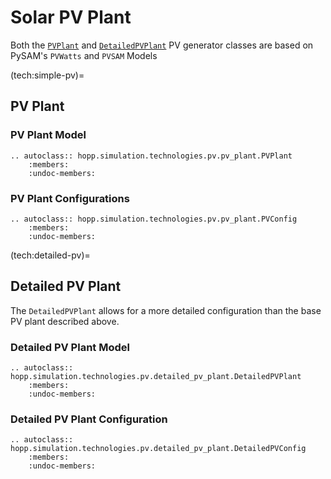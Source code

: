 # Solar PV Plant

Both the [`PVPlant`](PVPlant) and [`DetailedPVPlant`](DetailedPVPlant) PV generator classes are based on PySAM's `PVWatts` and `PVSAM` Models

(tech:simple-pv)=
## PV Plant

### PV Plant Model

```{eval-rst}
.. autoclass:: hopp.simulation.technologies.pv.pv_plant.PVPlant
    :members:
    :undoc-members:
```

### PV Plant Configurations

```{eval-rst}
.. autoclass:: hopp.simulation.technologies.pv.pv_plant.PVConfig
    :members:
    :undoc-members:
```

(tech:detailed-pv)=
## Detailed PV Plant

The `DetailedPVPlant` allows for a more detailed configuration than the base PV plant described above.

### Detailed PV Plant Model

```{eval-rst}
.. autoclass:: hopp.simulation.technologies.pv.detailed_pv_plant.DetailedPVPlant
    :members:
    :undoc-members:
```

### Detailed PV Plant Configuration

```{eval-rst}
.. autoclass:: hopp.simulation.technologies.pv.detailed_pv_plant.DetailedPVConfig
    :members:
    :undoc-members:
```
